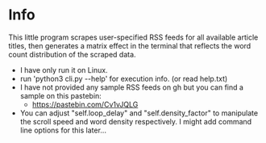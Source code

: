 # Info    
This little program scrapes user-specified RSS feeds for all available article titles, then generates a matrix effect in the terminal that reflects the word count distribution of the scraped data.

- I have only run it on Linux.
- run 'python3 cli.py --help' for execution info. (or read help.txt)
- I have not provided any sample RSS feeds on gh but you can find a sample on this pastebin:
    - https://pastebin.com/Cv1vJQLG
- You can adjust "self.loop_delay" and "self.density_factor" to manipulate the scroll speed and word density respectively. I might add command line options for this later...
